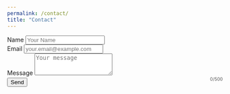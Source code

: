 ```yaml
---
permalink: /contact/
title: "Contact"
---
```


<form action="https://formspree.io/f/xleyqlwj" method="POST">
    <div class="form-group">
        <label for="name">Name</label>
        <input type="text" id="name" name="name" required maxlength="50" placeholder="Your Name">
    </div>
    <div class="form-group">
        <label for="email">Email</label>
        <input type="email" id="email" name="_replyto" required maxlength="100" placeholder="your.email@example.com">
    </div>
    <div class="form-group">
        <label for="message">Message</label>
        <textarea id="message" name="message" rows="3" required maxlength="500" placeholder="Your message"></textarea>
        <div id="message-count" style="text-align: right; color: #555; font-size: 0.75em;">0/500</div>
    </div>
    <div style="margin-top: -10px;">
        <button type="submit">Send</button>
    </div>
</form>

<script>
  var messageInput = document.getElementById('message');
  var messageCountElement = document.getElementById('message-count');
  var maxMessageLength = messageInput.maxLength;

  messageInput.addEventListener('input', function() {
    var messageLength = this.value.length;
    messageCountElement.textContent = messageLength + '/' + maxMessageLength;

    // Change color to red if the user is within 10% of the limit
    if (messageLength > maxMessageLength * 0.9) {
      messageCountElement.style.color = 'red';
    } else {
      messageCountElement.style.color = '#555'; // Default color
    }
  });
</script>
